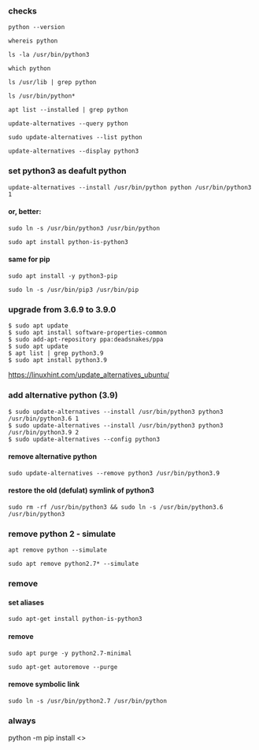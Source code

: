 ### checks 
```
python --version
```
```
whereis python
```
```
ls -la /usr/bin/python3
```
```
which python
```
```
ls /usr/lib | grep python
```
```
ls /usr/bin/python*
```
```
apt list --installed | grep python
```
```
update-alternatives --query python
```
```
sudo update-alternatives --list python
```
```
update-alternatives --display python3
```


### set python3 as deafult python
```
update-alternatives --install /usr/bin/python python /usr/bin/python3 1
```
#### or, better: 
```
sudo ln -s /usr/bin/python3 /usr/bin/python
```
```
sudo apt install python-is-python3
```
#### same for pip
```
sudo apt install -y python3-pip
```
```
sudo ln -s /usr/bin/pip3 /usr/bin/pip
```


### upgrade from 3.6.9 to 3.9.0
```
$ sudo apt update
$ sudo apt install software-properties-common
$ sudo add-apt-repository ppa:deadsnakes/ppa
$ sudo apt update
$ apt list | grep python3.9
$ sudo apt install python3.9
```

https://linuxhint.com/update_alternatives_ubuntu/
### add alternative python (3.9)
```
$ sudo update-alternatives --install /usr/bin/python3 python3 /usr/bin/python3.6 1
$ sudo update-alternatives --install /usr/bin/python3 python3 /usr/bin/python3.9 2
$ sudo update-alternatives --config python3
```

#### remove alternative python
```
sudo update-alternatives --remove python3 /usr/bin/python3.9
```

#### restore the old (defulat) symlink of python3
```
sudo rm -rf /usr/bin/python3 && sudo ln -s /usr/bin/python3.6 /usr/bin/python3
```


### remove python 2 - simulate
```
apt remove python --simulate
```
```
sudo apt remove python2.7* --simulate
```
### remove 
#### set aliases
```
sudo apt-get install python-is-python3
```
#### remove
```
sudo apt purge -y python2.7-minimal
```
```
sudo apt-get autoremove --purge
```
#### remove symbolic link
```
sudo ln -s /usr/bin/python2.7 /usr/bin/python
```





### always 
python -m pip install <>
















